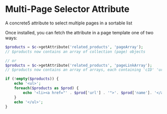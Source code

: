 Multi-Page Selector Attribute
=============================

A concrete5 attribute to select multiple pages in a sortable list

Once installed, you can fetch the attribute in a page template one of two ways:

```php
$products = $c->getAttribute('related_products', 'pageArray');
// $products now contains an array of collection (page) objects

// or 
$products = $c->getAttribute('related_products', 'pageLinkArray');
// $products now contains an array of arrays, each containing 'cID' 'url', and 'name', meaning you can do:

if (!empty($products)) { 
    echo '<ul>';
    foreach($products as $prod) {
        echo '<li><a href="' . $prod['url'] . '">'. $prod['name']. '</a></li>';
    }
    echo '</ul>';
}
```
